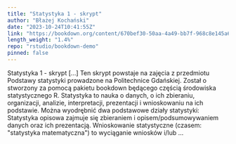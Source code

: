 ```yaml
---
title: "Statystyka 1 - skrypt"
author: "Błażej Kochański"
date: "2023-10-24T10:41:55Z"
link: "https://bookdown.org/content/670bef30-50aa-4a49-bb7f-968c8e145a61/"
length_weight: "1.4%"
repo: "rstudio/bookdown-demo"
pinned: false
---
```


Statystyka 1 - skrypt [...] Ten skrypt powstaje na zajęcia z przedmiotu Podstawy statystyki prowadzone na Politechnice Gdańskiej. Został o stworzony za pomocą pakietu bookdown będącego częścią środowiska statystycznego R. Statystyka to nauka o danych, o ich zbieraniu, organizacji, analizie, interpretacji, prezentacji i wnioskowaniu na ich podstawie. Można wyodrębnić dwa podstawowe działy statystyki: Statystyka opisowa zajmuje się zbieraniem i opisem/podsumowywaniem danych oraz ich prezentacją. Wnioskowanie statystyczne (czasem: "statystyka matematyczna") to wyciąganie wniosków i/lub ...
